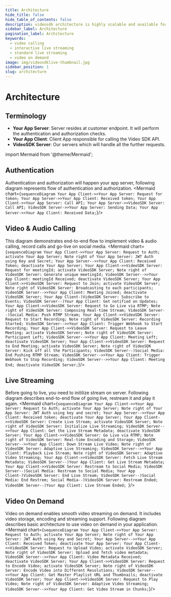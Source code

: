 ```yaml
---
title: Architecture
hide_title: false
hide_table_of_contents: false
description: videosdk architecture is highly scalable and available for large use cases. It provides ecosystem for video experience.
sidebar_label: Architecture
pagination_label: Architecture
keywords:
  - video calling
  - interactive live streaming
  - standard live streaming
  - video on demand
image: img/videosdklive-thumbnail.jpg
sidebar_position: 1
slug: architecture
---
```


# Architecture

## Terminology

- **Your App Server**: Server resides at customer endpoint. It will perform the authentication and authorization checks.
- **Your App Client**: Client App responsible for calling the Video SDK API.
- **VideoSDK Server**: Our servers which will handle all the further requests.

import Mermaid from '@theme/Mermaid';

## Authentication

Authentication and authorization will happen your app server, following diagram represents flow of authentication and authorization.
<Mermaid chart={`sequenceDiagram Your App Client->>Your App Server: Request for token; Your App Server->>Your App Client: Received token; Your App Client->>Your App Server: Call API; Your App Server->>VideoSDK Server: Call API; VideoSDK Server->>Your App Server: Sending Data; Your App Server->>Your App Client: Received Data;`}/>

## Video & Audio Calling

This diagram demonstrates end-to-end flow to implement video & audio calling, record calls and go-live on social media.
<Mermaid chart={`sequenceDiagram Your App Client->>Your App Server: Request to Auth; activate Your App Server; Note right of Your App Server: JWT Auth using Key and Secret; Your App Server-->>Your App Client: Received Token; deactivate Your App Server; Your App Client->>VideoSDK Server: Request for meetingId; activate VideoSDK Server; Note right of VideoSDK Server: Generate unique meetingId; VideoSDK Server-->>Your App Client: meetingId Received; deactivate VideoSDK Server; Your App Client->>VideoSDK Server: Request to Join; activate VideoSDK Server; Note right of VideoSDK Server: Broadcasting to each participants; VideoSDK Server-->>Your App Client: Meeting Joined; deactivate VideoSDK Server; Your App Client-)VideoSDK Server: Subscribe to Events; VideoSDK Server--)Your App Client: Get notified on Updates; Your App Client->>VideoSDK Server: Request to Go Live via RTMP; Note right of VideoSDK Server: Composing Real-time Stream; VideoSDK Server--)Social Media: Push RTMP Stream; Your App Client->>VideoSDK Server: Request to Start Recording; Note right of VideoSDK Server: Recording Started; VideoSDK Server-->>Your App Client: Trigger Webhook to Start Recording; Your App Client->>VideoSDK Server: Request to Leave Meeting; activate VideoSDK Server; Note right of VideoSDK Server: Participant Left; VideoSDK Server-->>Your App Client: Meeting Left; deactivate VideoSDK Server; Your App Client->>VideoSDK Server: Request to End Meeting; activate VideoSDK Server; Note right of VideoSDK Server: Kick off all the Participants; VideoSDK Server--)Social Media: End Pushing RTMP Stream; VideoSDK Server-->>Your App Client: Trigger Webhook to Stop Recording; VideoSDK Server-->>Your App Client: Meeting End; deactivate VideoSDK Server;`}/>

## Live Streaming

Before going to live, you need to initilize stream on server. Following diagram describes end-to-end flow of going live, restream it and play it again.
<Mermaid chart={`sequenceDiagram Your App Client->>Your App Server: Request to Auth; activate Your App Server; Note right of Your App Server: JWT Auth using key and secret; Your App Server-->>Your App Client: Received token; deactivate Your App Server; Your App Client->>VideoSDK Server: Create Live Stream; activate VideoSDK Server; Note right of VideoSDK Server: Initialize Live Streaming; VideoSDK Server-->>Your App Client: Get the Live Stream Metadata; deactivate VideoSDK Server; Your App Client->>VideoSDK Server: Go Live via RTMP; Note right of VideoSDK Server: Real-time Encoding and Storage; VideoSDK Server-->>Your App Client: Down Stream Live Video; Note right of VideoSDK Server: Adaptive Live Streaming; VideoSDK Server-->>Your App Client: Playback Live Stream; Note right of VideoSDK Server: Adaptive Video Streaming; Your App Client->>VideoSDK Server: Fetch Live Stream Metadata; VideoSDK Server--)Your App Client: Get Live Stream Metadata; Your App Client->>VideoSDK Server: Restream to Social Media; VideoSDK Server--)Social Media: Restream to Social Media; Your App Client-)VideoSDK Server: End Live Stream; VideoSDK Server--)Social Media: End Restrem; Social Media--)VideoSDK Server: Restream Ended; VideoSDK Server--)Your App Client: Live Stream Ended; `}/>

## Video On Demand

Video on demand enables smooth video streaming on demand. It includes video storage, encoding and streaming support. Following diagram describes basic architecture to use video on demand in your application.
<Mermaid chart={`sequenceDiagram Your App Client->>Your App Server: Request to Auth; activate Your App Server; Note right of Your App Server: JWT Auth using Key and Secret; Your App Server-->>Your App Client: Received Token; deactivate Your App Server; Your App Client->>VideoSDK Server: Request to Upload Video; activate VideoSDK Server; Note right of VideoSDK Server: Upload and fetch video metadata; VideoSDK Server-->>Your App Client: Video Metadata Received; deactivate VideoSDK Server; Your App Client->>VideoSDK Server: Request to Encode Video; activate VideoSDK Server; Note right of VideoSDK Server: Encode Video into Different Resolutions; VideoSDK Server-->>Your App Client: Get Master Playlist URL and Thumbnails; deactivate VideoSDK Server; Your App Client->>VideoSDK Server: Request to Play Video; Note right of VideoSDK Server: Adaptive Video Streaming; VideoSDK Server-->>Your App Client: Get Video Stream in Chunks;`}/>
